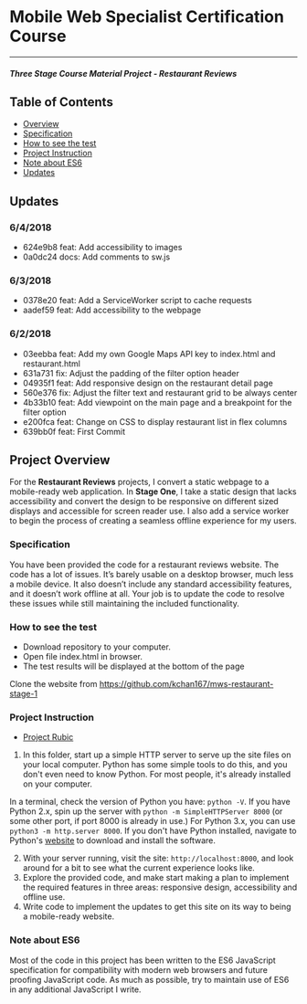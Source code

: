 # Mobile Web Specialist Certification Course
---
#### _Three Stage Course Material Project - Restaurant Reviews_

## Table of Contents
* [Overview](#project-overview)
* [Specification](#specification)
* [How to see the test](#how-to-see-the-test)
* [Project Instruction](#project-instruction)
* [Note about ES6](#note-about-es6)
* [Updates](#updates)

## Updates
### 6/4/2018
- 624e9b8 feat: Add accessibility to images
- 0a0dc24 docs: Add comments to sw.js
### 6/3/2018
- 0378e20 feat: Add a ServiceWorker script to cache requests
- aadef59 feat: Add accessibility to the webpage
### 6/2/2018
- 03eebba feat: Add my own Google Maps API key to index.html and restaurant.html
- 631a731 fix: Adjust the padding of the filter option header
- 04935f1 feat: Add responsive design on the restaurant detail page
- 560e376 fix: Adjust the filter text and restaurant grid to be always center
- 4b33b10 feat: Add viewpoint on the main page and a breakpoint for the filter option
- e200fca feat: Change on CSS to display restaurant list in flex columns
- 639bb0f feat: First Commit


## Project Overview

For the **Restaurant Reviews** projects, I convert a static webpage to a mobile-ready web application. In **Stage One**, I take a static design that lacks accessibility and convert the design to be responsive on different sized displays and accessible for screen reader use. I also add a service worker to begin the process of creating a seamless offline experience for my users.

### Specification

You have been provided the code for a restaurant reviews website. The code has a lot of issues. It’s barely usable on a desktop browser, much less a mobile device. It also doesn’t include any standard accessibility features, and it doesn’t work offline at all. Your job is to update the code to resolve these issues while still maintaining the included functionality.

### How to see the test
* Download repository to your computer.
* Open file index.html in browser.  
* The test results will be displayed at the bottom of the page

Clone the website from https://github.com/kchan167/mws-restaurant-stage-1

### Project Instruction
- [Project Rubic](https://review.udacity.com/#!/rubrics/1090/view)

1. In this folder, start up a simple HTTP server to serve up the site files on your local computer. Python has some simple tools to do this, and you don't even need to know Python. For most people, it's already installed on your computer.

In a terminal, check the version of Python you have: `python -V`. If you have Python 2.x, spin up the server with `python -m SimpleHTTPServer 8000` (or some other port, if port 8000 is already in use.) For Python 3.x, you can use `python3 -m http.server 8000`. If you don't have Python installed, navigate to Python's [website](https://www.python.org/) to download and install the software.

2. With your server running, visit the site: `http://localhost:8000`, and look around for a bit to see what the current experience looks like.
3. Explore the provided code, and make start making a plan to implement the required features in three areas: responsive design, accessibility and offline use.
4. Write code to implement the updates to get this site on its way to being a mobile-ready website.

### Note about ES6

Most of the code in this project has been written to the ES6 JavaScript specification for compatibility with modern web browsers and future proofing JavaScript code. As much as possible, try to maintain use of ES6 in any additional JavaScript I write.
 
